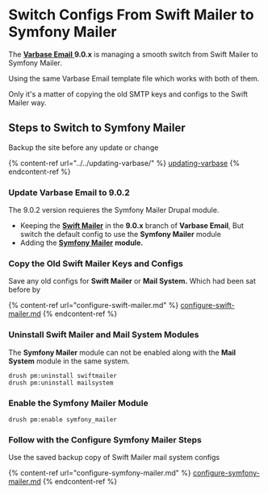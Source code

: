# Switch Configs From Swift Mailer to Symfony Mailer

The [**Varbase Email** ](https://www.drupal.org/project/varbase\_email)**9.0.x** is managing a smooth switch from Swift Mailer to Symfony Mailer.

Using the same Varbase Email template file which works with both of them.

Only it's a matter of copying the old SMTP keys and configs to the Swift Mailer way.

## Steps to Switch to Symfony Mailer

Backup the site before any update or change

{% content-ref url="../../updating-varbase/" %}
[updating-varbase](../../updating-varbase/)
{% endcontent-ref %}

### Update **Varbase Email** to **9.0.2**&#x20;

The 9.0.2 version requieres the Symfony Mailer Drupal module.&#x20;

* Keeping the [**Swift Mailer**](https://www.drupal.org/project/swiftmailer) in the **9.0.x** branch of **Varbase Email**, But switch the default config to use the **Symfony Mailer** module
* Adding the [**Symfony Mailer**](https://www.drupal.org/project/symfony\_mailer) **module.**

### Copy the Old Swift Mailer Keys and Configs

Save any old configs for **Swift Mailer** or **Mail System.** Which had been sat before by&#x20;

{% content-ref url="configure-swift-mailer.md" %}
[configure-swift-mailer.md](configure-swift-mailer.md)
{% endcontent-ref %}

### Uninstall Swift Mailer and Mail System Modules

The **Symfony Mailer** module can not be enabled along with the **Mail System** module in the same system.

```
drush pm:uninstall swiftmailer
drush pm:uninstall mailsystem
```

### Enable the Symfony Mailer Module

```
drush pm:enable symfony_mailer
```

### Follow with the Configure Symfony Mailer Steps

Use the saved backup copy of Swift Mailer mail system configs&#x20;

{% content-ref url="configure-symfony-mailer.md" %}
[configure-symfony-mailer.md](configure-symfony-mailer.md)
{% endcontent-ref %}
